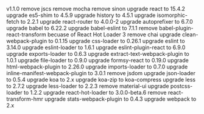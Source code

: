 v1.1.0
remove jscs
remove mocha
remove sinon
upgrade react to 15.4.2
upgrade es5-shim to 4.5.9
upgrade history to 4.5.1
upgrade isomorphic-fetch to 2.2.1
upgrade react-router to 4.0.0-2
upgrade autoprefixer to 6.7.0
upgrade babel to 6.22.2
upgrade babel-eslint to 7.1.1
remove babel-plugin-react-transform becuase of React Hot Loader 3
remove chai
upgrade clean-webpack-plugin to 0.1.15
upgrade css-loader to 0.26.1
upgrade eslint to 3.14.0
upgrade eslint-loader to 1.6.1
upgrade eslint-plugin-react to 6.9.0
upgrade exports-loader to 0.6.3
upgrade extract-text-webpack-plugin to 1.0.1
upgrade file-loader to 0.9.0
upgrade formsy-react to 0.19.0
upgrade html-webpack-plugin to 2.26.0
upgrade imports-loader to 0.7.0
upgrade inline-manifest-webpack-plugin to 3.0.1
remove jsdom
upgrade json-loader to 0.5.4
upgrade koa to 2.x
upgrade koa-zip to koa-compress
upgrade less to 2.7.2
upgrade less-loader to 2.2.3
remove material-ui
upgrade postcss-loader to 1.2.2
upgrade react-hot-loader to 3.0.0-beta.6
remove react-transform-hmr
upgrade stats-webpack-plugin to 0.4.3
upgrade webpack to 2.x
